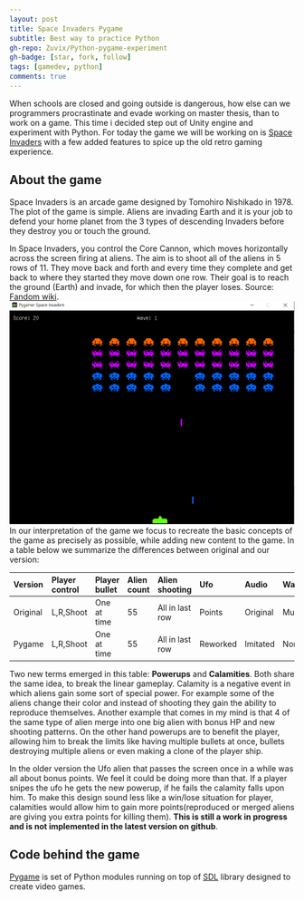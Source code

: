 ```yaml
---
layout: post
title: Space Invaders Pygame
subtitle: Best way to practice Python
gh-repo: Zuvix/Python-pygame-experiment
gh-badge: [star, fork, follow]
tags: [gamedev, python]
comments: true
---
```

When schools are closed and going outside is dangerous, how else can we programmers procrastinate and evade working on master thesis, than to work on a game. This time i decided step out of Unity engine and experiment with Python. For today the game we will be working on is [Space Invaders](https://en.wikipedia.org/wiki/Space_Invaders) with a few added features to spice up the old retro gaming experience. 

## About the game
Space Invaders is an arcade game designed by Tomohiro Nishikado in 1978. The plot of the game is simple. Aliens are invading Earth and it is your job to defend your home planet from the 3 types of descending Invaders before they destroy you or touch the ground.

In Space Invaders, you control the Core Cannon, which moves horizontally across the screen firing at aliens. The aim is to shoot all of the aliens in 5 rows of 11. They move back and forth and every time they complete and get back to where they started they move down one row. Their goal is to reach the ground (Earth) and invade, for which then the player loses. Source: [Fandom wiki](https://spaceinvaders.fandom.com/wiki/Space_Invaders).
![Gameplay](/assets/img/gameplay.png)
In our interpretation of the game we focus to recreate the basic concepts of the game as precisely as possible, while adding new content to the game. In a table below we summarize the differences between original and our version: 

| Version | Player control |  Player bullet | Alien count | Alien shooting | Ufo | Audio | Walls | Powerups | Calamities |  
| :------ |:--- | :--- |  :--- |  :--- |  :--- |  :--- |  :--- |  :--- |  :--- |
| Original | L,R,Shoot | One at time | 55 | All in last row | Points | Original | Multiple | None | None |
| Pygame | L,R,Shoot | One at time | 55 | All in last row | Reworked | Imitated | None | TODO | TODO |

Two new terms emerged in this table: **Powerups** and **Calamities**. Both share the same idea, to break the linear gameplay. Calamity is a negative event in which aliens gain some sort of special power. For example some of the aliens change their color and instead of shooting they gain the ability to reproduce themselves. Another example that comes in my mind is that 4 of the same type of alien merge into one big alien with bonus HP and new shooting patterns. On the other hand powerups are to benefit the player, allowing him to break the limits like having multiple bullets at once, bullets destroying multiple aliens or even making a clone of the player ship.

In the older version the Ufo alien that passes the screen once in a while was all about bonus points. We feel it could be doing more than that. If a player snipes the ufo he gets the new powerup, if he fails the calamity falls upon him. To make this design sound less like a win/lose situation for player, calamities would allow him to gain more points(reproduced or merged aliens are giving you extra points for killing them). 
**This is still a work in progress and is not implemented in the latest version on github**.


## Code behind the game
[Pygame](https://www.pygame.org) is set of Python modules running on top of [SDL](http://www.libsdl.org) library designed to create video games.